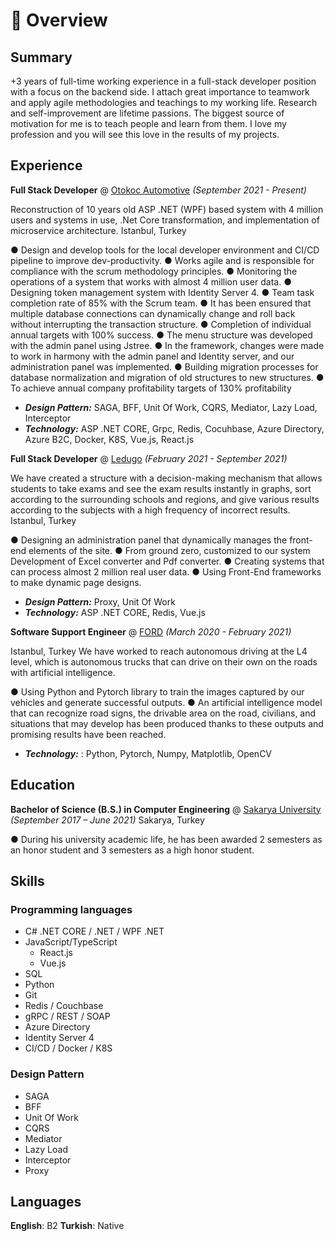 # 📖 Overview

## Summary

+3 years of full-time working experience in a full-stack developer position with a focus on the backend side. I attach great importance
to teamwork and apply agile methodologies and teachings to my working life. Research and self-improvement are lifetime passions.
The biggest source of motivation for me is to teach people and learn from them. I love my profession and you will see this love in the
results of my projects.

## Experience

**Full Stack Developer** @ [Otokoc Automotive](https://www.otokocotomotiv.com.tr/) _(September 2021 - Present)_

Reconstruction of 10 years old ASP .NET (WPF) based system with 4 million users and systems in use, .Net Core transformation, and
implementation of microservice architecture.
Istanbul, Turkey

● Design and develop tools for the local developer environment and CI/CD pipeline to improve dev-productivity.
● Works agile and is responsible for compliance with the scrum methodology principles.
● Monitoring the operations of a system that works with almost 4 million user data.
● Designing token management system with Identity Server 4.
● Team task completion rate of 85% with the Scrum team.
● It has been ensured that multiple database connections can dynamically change and roll back without interrupting the
transaction structure.
● Completion of individual annual targets with 100% success.
● The menu structure was developed with the admin panel using Jstree.
● In the framework, changes were made to work in harmony with the admin panel and Identity server, and our administration
panel was implemented.
● Building migration processes for database normalization and migration of old structures to new structures.
● To achieve annual company profitability targets of 130% profitability
- _**Design Pattern:**_  SAGA, BFF, Unit Of Work, CQRS, Mediator, Lazy Load, Interceptor
&nbsp;&nbsp;&nbsp;
- _**Technology:**_   ASP .NET CORE, Grpc, Redis, Cocuhbase, Azure Directory, Azure B2C, Docker, K8S, Vue.js, React.js
&nbsp;

**Full Stack Developer** @ [Ledugo](https://ledugo.com/) _(February 2021 - September 2021)_

We have created a structure with a decision-making mechanism that allows students to take exams and see the exam results
instantly in graphs, sort according to the surrounding schools and regions, and give various results according to the subjects with a
high frequency of incorrect results.
Istanbul, Turkey

● Designing an administration panel that dynamically manages the front-end elements of the site.
● From ground zero, customized to our system Development of Excel converter and Pdf converter.
● Creating systems that can process almost 2 million real user data.
● Using Front-End frameworks to make dynamic page designs.

- _**Design Pattern:**_  Proxy, Unit Of Work
&nbsp;&nbsp;&nbsp;
- _**Technology:**_   ASP .NET CORE, Redis, Vue.js
&nbsp;
&nbsp;

**Software Support Engineer** @ [FORD](https://www.fordotosan.com.tr/tr) _(March 2020 - February 2021)_

Istanbul, Turkey
We have worked to reach autonomous driving at the L4 level, which is autonomous trucks that can drive on their own on the roads
with artificial intelligence.

● Using Python and Pytorch library to train the images captured by our vehicles and generate successful outputs.
● An artificial intelligence model that can recognize road signs, the drivable area on the road, civilians, and situations that
may develop has been produced thanks to these outputs and promising results have been reached.

- _**Technology:**_  : Python, Pytorch, Numpy, Matplotlib, OpenCV

## Education

**Bachelor of Science (B.S.) in Computer Engineering**   @ [ Sakarya University](https://cs.sakarya.edu.tr/) _(September 2017 – June 2021)_
Sakarya, Turkey

● During his university academic life, he has been awarded 2 semesters as an honor student and 3 semesters as a high honor
student.



## Skills

### Programming languages
- C# .NET CORE / .NET / WPF .NET
- JavaScript/TypeScript
  - React.js
  - Vue.js
- SQL
- Python
- Git
- Redis / Couchbase
- gRPC / REST / SOAP
- Azure Directory
- Identity Server 4
- CI/CD / Docker / K8S


### Design Pattern
- SAGA
- BFF
- Unit Of Work
- CQRS
- Mediator
- Lazy Load
- Interceptor
- Proxy



## Languages
**English**: B2
**Turkish**: Native